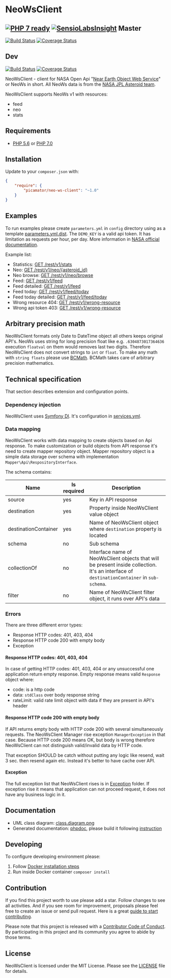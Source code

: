 NeoWsClient
===========

[![PHP 7 ready](http://php7ready.timesplinter.ch/picamator/NeoWsClient/dev/badge.svg)](https://travis-ci.org/picamator/NeoWsClient)
[![SensioLabsInsight](https://insight.sensiolabs.com/projects/b3e8fdb6-87cf-4988-80da-1b8b21b450f2/mini.png)](https://insight.sensiolabs.com/projects/b3e8fdb6-87cf-4988-80da-1b8b21b450f2)
Master
------
[![Build Status](https://travis-ci.org/picamator/NeoWsClient.svg?branch=master)](https://travis-ci.org/picamator/NeoWsClient)
[![Coverage Status](https://coveralls.io/repos/github/picamator/NeoWsClient/badge.svg?branch=master)](https://coveralls.io/github/picamator/NeoWsClient?branch=master)

Dev
---
[![Build Status](https://travis-ci.org/picamator/NeoWsClient.svg?branch=dev)](https://travis-ci.org/picamator/NeoWsClient)
[![Coverage Status](https://coveralls.io/repos/github/picamator/NeoWsClient/badge.svg?branch=dev)](https://coveralls.io/github/picamator/NeoWsClient?branch=dev)


NeoWsClient - client for NASA Open Api "[Near Earth Object Web Service](https://api.nasa.gov/neo/?api_key=DEMO_KEY)" or NeoWs in short.
All NeoWs data is from the [NASA JPL Asteroid team](http://neo.jpl.nasa.gov/).

NeoWsClient supports NeoWs v1 with resources:

* feed
* neo
* stats

Requirements
------------
* [PHP 5.6](http://php.net/manual/en/migration56.new-features.php) or [PHP 7.0](http://php.net/manual/en/migration70.new-features.php)

Installation
------------
Update to your `composer.json` with:

```json
{
    "require": {
        "picamator/neo-ws-client": "~1.0"
    }
}
```

Examples
--------
To run examples please create `parameters.yml` in `config` directory using as a template [parameters.yml.dist](config/parameters.yml.dist).
The `DEMO_KEY` is a valid api token. It has limitation as requests per hour, per day.
More information in [NASA official documentation](https://api.nasa.gov/api.html#authentication).

Example list:

* Statistics: [GET /rest/v1/stats](doc/example/statistics.php)
* Neo: [GET /rest/v1/neo/{asteroid_id}](doc/example/neo.php)
* Neo browse: [GET /rest/v1/neo/browse](doc/example/neo.browse.php)
* Feed: [GET /rest/v1/feed](doc/example/feed.php)
* Feed detailed: [GET /rest/v1/feed](doc/example/feed.detailed.php)
* Feed today: [GET /rest/v1/feed/today](doc/example/feed.today.php)
* Feed today detailed: [GET /rest/v1/feed/today](doc/example/feed.today.detailed.php)
* Wrong resource 404: [GET /rest/v1/wrong-resource](doc/example/wrong.resource.php)
* Wrong api token 403: [GET /rest/v1/wrong-resource](doc/example/wrong.api.key.php)

Arbitrary precision math
------------------------
NeoWsClient formats only Date to DateTime object all others keeps original API's.
NeoWs uses string for long precision float like e.g. `.6304873017364636` execution `floatval` on them would removes last two digits.
Therefore NeoWsClient does not convert strings to `int` or `float`. To make any math with `string floats` please use [BCMath](http://php.net/manual/en/book.bc.php).
BCMath takes care of arbitrary precision mathematics. 

Technical specification
-----------------------
That section describes extension and configuration points.

### Dependency injection
NeoWsClient uses [Symfony DI](https://symfony.com/doc/current/components/dependency_injection.html).
It's configuration in [services.yml](config/services.yml).

### Data mapping
NeoWsClient works with data mapping to create objects based on Api response.
To make customization or build objects from API response it's need to create mapper repository object.
Mapper repository object is a simple data storage over schema with implementation `Mapper\Api\RespositoryInterface`.

The schema contains:

 Name                   | Is required   | Description 
 ---                    | ---           | ---
 source                 | yes           | Key in API response
 destination            | yes           | Property inside NeoWsClient value object
 destinationContainer   | yes           | Name of NeoWsClient object where `destination` property is located
 schema                 | no            | Sub schema
 collectionOf           | no            | Interface name of NeoWsClient objects that will be present inside collection. It's an interface of  `destinationContainer` in `sub-schema`.
 filter                 | no            | Name of NeoWsClient filter object, it runs over API's data

### Errors
There are three different error types:

* Response HTTP codes: 401, 403, 404
* Response HTTP code 200 with empty body
* Exception

#### Response HTTP codes: 401, 403, 404
In case of getting HTTP codes: 401, 403, 404 or any unsuccessful one application return empty response.
Empty response means valid `Response` object where:

* code: is a http code
* data: `stdClass` over body response string
* rateLimit: valid rate limit object with data if they are present in API's header

#### Response HTTP code 200 with empty body
If API returns empty body with HTTP code 200 with several simultaneously requests. The NeoWsClient Manager rise exception `ManagerException` in that case.
Because HTTP code 200 means OK, but body is wrong therefore NeoWsClient can not distinguish valid/invalid data by HTTP code.

That exception SHOULD be catch without putting any logic like resend, wait 3 sec. then resend again etc.
Instead it's better to have cache over API.

#### Exception
The full exception list that NeoWsClient rises is in [Exception](src/Exception) folder.
If exception rise it means that application can not proceed request, it does not have any business logic in it.

Documentation
-------------
* UML class diagram: [class.diagram.png](doc/uml/class.diagram.png)
* Generated documentation: [phpdoc](doc/phpdoc), please build it following [instruction](dev/phpdoc)

Developing
----------
To configure developing environment please:

1. Follow [Docker installation steps](dev/docker/README.md)
2. Run inside Docker container `composer install`

Contribution
------------
If you find this project worth to use please add a star. Follow changes to see all activities.
And if you see room for improvement, proposals please feel free to create an issue or send pull request.
Here is a great [guide to start contributing](https://guides.github.com/activities/contributing-to-open-source/).

Please note that this project is released with a [Contributor Code of Conduct](http://contributor-covenant.org/version/1/4/).
By participating in this project and its community you agree to abide by those terms.

License
-------
NeoWsClient is licensed under the MIT License. Please see the [LICENSE](LICENSE.txt) file for details.
